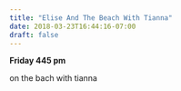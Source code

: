 ```yaml
---
title: "Elise And The Beach With Tianna"
date: 2018-03-23T16:44:16-07:00
draft: false
---
```


**Friday 445 pm**

on the bach with tianna
